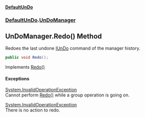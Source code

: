 #### [DefaultUnDo](../../index.md 'index')
### [DefaultUnDo](../../index.md#DefaultUnDo 'DefaultUnDo').[UnDoManager](index.md 'DefaultUnDo\.UnDoManager')

## UnDoManager\.Redo\(\) Method

Redoes the last undone [IUnDo](../IUnDo/index.md 'DefaultUnDo\.IUnDo') command of the manager history\.

```csharp
public void Redo();
```

Implements [Redo\(\)](../IUnDoManager/Redo().md 'DefaultUnDo\.IUnDoManager\.Redo\(\)')

#### Exceptions

[System\.InvalidOperationException](https://docs.microsoft.com/en-us/dotnet/api/System.InvalidOperationException 'System\.InvalidOperationException')  
Cannot perform [Redo\(\)](Redo().md 'DefaultUnDo\.UnDoManager\.Redo\(\)') while a group operation is going on\.

[System\.InvalidOperationException](https://docs.microsoft.com/en-us/dotnet/api/System.InvalidOperationException 'System\.InvalidOperationException')  
There is no action to redo\.